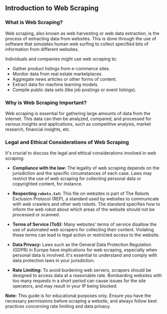 ## Introduction to Web Scraping

### What is Web Scraping?

Web scraping, also known as web harvesting or web data extraction, is the process of extracting data from websites. This is done through the use of software that simulates human web surfing to collect specified bits of information from different websites.

Individuals and companies might use web scraping to:

-   Gather product listings from e-commerce sites.
-   Monitor data from real estate marketplaces.
-   Aggregate news articles or other forms of content.
-   Extract data for machine learning models.
-   Compile public data sets (like job postings or event listings).

### Why is Web Scraping Important?

Web scraping is essential for gathering large amounts of data from the internet. This data can then be analyzed, compared, and processed for various insights and applications, such as competitive analysis, market research, financial insights, etc.

### Legal and Ethical Considerations of Web Scraping

It's crucial to discuss the legal and ethical considerations involved in web scraping:

-   **Compliance with the law:** The legality of web scraping depends on the jurisdiction and the specific circumstances of each case. Laws may restrict the use of web scraping for collecting personal data or copyrighted content, for instance.
    
-   **Respecting `robots.txt`:** This file on websites is part of The Robots Exclusion Protocol (REP), a standard used by websites to communicate with web crawlers and other web robots. The standard specifies how to inform the web robot about which areas of the website should not be processed or scanned.
    
-   **Terms of Service (ToS):** Many websites' terms of service disallow the use of automated web scrapers for collecting their content. Violating these terms can lead to legal action or restricted access to the website.
    
-   **Data Privacy:** Laws such as the General Data Protection Regulation (GDPR) in Europe have implications for web scraping, especially when personal data is involved. It's essential to understand and comply with data protection laws in your jurisdiction.
    
-   **Rate Limiting:** To avoid burdening web servers, scrapers should be designed to access data at a reasonable rate. Bombarding websites with too many requests in a short period can cause issues for the site operators, and may result in your IP being blocked.
    

**Note:** This guide is for educational purposes only. Ensure you have the necessary permissions before scraping a website, and always follow best practices concerning rate limiting and data privacy.
